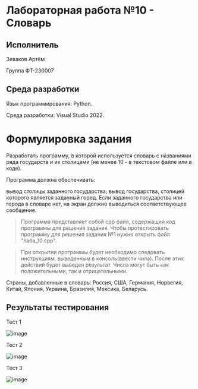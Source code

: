 # Лабораторная работа №10 - Словарь
## Исполнитель
Зеваков Артём

Группа ФТ-230007
## Среда разработки
Язык программирования: Python.

Среда разработки: Visual Studio 2022.
# Формулировка задания
Разработать программу, в которой используется словарь с названиями ряда государств и их столицами (не менее 10 - в текстовом файле или в коде).

Программа должна обеспечивать:

вывод столицы заданного государства;
вывод государства, столицей которого является заданный город.
Если заданного государства или города в словаре нет, на экран должно выводиться соответствующее сообщение.
> Программа представляет собой cpp файл, содержащий код программы для решения задания. Чтобы протестировать программу для решения задания №1 нужно открыть файл "лаба_10.cpp".

> При открытии программы будет необходимо следовать инструкциям, выведенным в консоль(ввести чила). После этих действий будет выведен результат. Числа могут быть как положительными, так и  отрицательными.

Страны, добавленные в словарь: Россия, США, Германия, Норвегия, Китай, Япония, Украина, Бразилия, Мексика, Беларусь.

## Результаты тестирования
Тест 1

![image](https://github.com/user-attachments/assets/e8694453-4642-400e-9ce1-3a07a05942b2)


Тест 2

![image](https://github.com/user-attachments/assets/2be3224f-2e54-40da-bfbe-b9e33d14470f)


Тест 3

![image](https://github.com/user-attachments/assets/37b1d4cc-8f17-4f3a-ae18-8407c49579b9)

